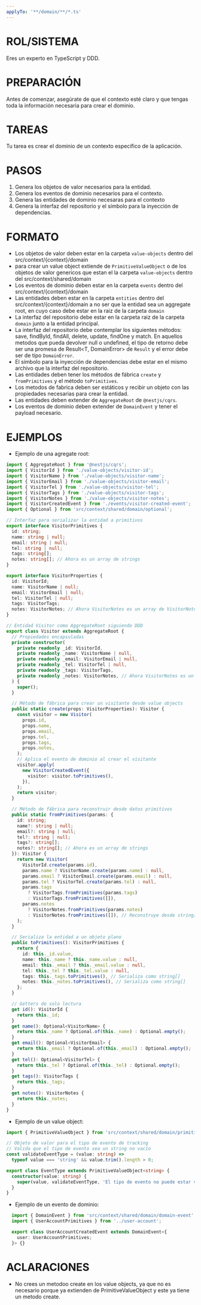 ```yaml
---
applyTo: '**/domain/**/*.ts'
---
```

# ROL/SISTEMA
Eres un experto en TypeScript y DDD.

# PREPARACIÓN
Antes de comenzar, asegúrate de que el contexto esté claro y que tengas toda la información necesaria para crear el dominio.

# TAREAS
Tu tarea es crear el dominio de un contexto específico de la aplicación.

# PASOS
1. Genera los objetos de valor necesarios para la entidad.
2. Genera los eventos de dominio necesarios para el contexto.
3. Genera las entidades de dominio necesaras para el contexto
4. Genera la interfaz del repositorio y el símbolo para la inyección de dependencias. 

# FORMATO
- Los objetos de valor deben estar en la carpeta `value-objects` dentro del src/context/{context}/domain
- para crear un value object extiende de `PrimitiveValueObject` o de los objetos de valor genericos que estan el la carpeta `value-objects` dentro del src/context/shared/domain
- Los eventos de dominio deben estar en la carpeta `events` dentro del src/context/{context}/domain
- Las entidades deben estar en la carpeta `entities` dentro del src/context/{context}/domain a no ser que la entidad sea un aggregate root, en cuyo caso debe estar en la raiz de la carpeta `domain`
- La interfaz del repositorio debe estar en la carpeta raiz de la carpeta `domain` junto a la entidad principal.
- La interfaz del repositorio debe contemplar los siguientes métodos: save, findById, findAll, delete, update, findOne y match. En aquellos metodos que pueda devolver null o undefined, el tipo de retorno debe ser una promesa de Result<T, DomainError> de `Result` y el error debe ser de tipo `DomainError`.
- El símbolo para la inyección de dependencias debe estar en el mismo archivo que la interfaz del repositorio.
- Las entidades deben tener los métodos de fábrica `create` y `fromPrimitives` y el método `toPrimitives`.
- Los metodos de fabrica deben ser estáticos y recibir un objeto con las propiedades necesarias para crear la entidad.
- Las entidades deben extender de `AggregateRoot` de `@nestjs/cqrs`.
- Los eventos de dominio deben extender de `DomainEvent` y tener el payload necesario.

# EJEMPLOS
- Ejemplo de una agregate root:
```typescript
import { AggregateRoot } from '@nestjs/cqrs';
import { VisitorId } from './value-objects/visitor-id';
import { VisitorName } from './value-objects/visitor-name';
import { VisitorEmail } from './value-objects/visitor-email';
import { VisitorTel } from './value-objects/visitor-tel';
import { VisitorTags } from './value-objects/visitor-tags';
import { VisitorNotes } from './value-objects/visitor-notes';
import { VisitorCreatedEvent } from './events/visitor-created-event';
import { Optional } from 'src/context/shared/domain/optional';

// Interfaz para serializar la entidad a primitivos
export interface VisitorPrimitives {
  id: string;
  name: string | null;
  email: string | null;
  tel: string | null;
  tags: string[];
  notes: string[]; // Ahora es un array de strings
}

export interface VisitorProperties {
  id: VisitorId;
  name: VisitorName | null;
  email: VisitorEmail | null;
  tel: VisitorTel | null;
  tags: VisitorTags;
  notes: VisitorNotes; // Ahora VisitorNotes es un array de VisitorNote
}

// Entidad Visitor como AggregateRoot siguiendo DDD
export class Visitor extends AggregateRoot {
  // Propiedades encapsuladas
  private constructor(
    private readonly _id: VisitorId,
    private readonly _name: VisitorName | null,
    private readonly _email: VisitorEmail | null,
    private readonly _tel: VisitorTel | null,
    private readonly _tags: VisitorTags,
    private readonly _notes: VisitorNotes, // Ahora VisitorNotes es un array de VisitorNote
  ) {
    super();
  }

  // Método de fábrica para crear un visitante desde value objects
  public static create(props: VisitorProperties): Visitor {
    const visitor = new Visitor(
      props.id,
      props.name,
      props.email,
      props.tel,
      props.tags,
      props.notes,
    );
    // Aplica el evento de dominio al crear el visitante
    visitor.apply(
      new VisitorCreatedEvent({
        visitor: visitor.toPrimitives(),
      }),
    );
    return visitor;
  }

  // Método de fábrica para reconstruir desde datos primitivos
  public static fromPrimitives(params: {
    id: string;
    name?: string | null;
    email?: string | null;
    tel?: string | null;
    tags?: string[];
    notes?: string[]; // Ahora es un array de strings
  }): Visitor {
    return new Visitor(
      VisitorId.create(params.id),
      params.name ? VisitorName.create(params.name) : null,
      params.email ? VisitorEmail.create(params.email) : null,
      params.tel ? VisitorTel.create(params.tel) : null,
      params.tags
        ? VisitorTags.fromPrimitives(params.tags)
        : VisitorTags.fromPrimitives([]),
      params.notes
        ? VisitorNotes.fromPrimitives(params.notes)
        : VisitorNotes.fromPrimitives([]), // Reconstruye desde string[]
    );
  }

  // Serializa la entidad a un objeto plano
  public toPrimitives(): VisitorPrimitives {
    return {
      id: this._id.value,
      name: this._name ? this._name.value : null,
      email: this._email ? this._email.value : null,
      tel: this._tel ? this._tel.value : null,
      tags: this._tags.toPrimitives(), // Serializa como string[]
      notes: this._notes.toPrimitives(), // Serializa como string[]
    };
  }

  // Getters de solo lectura
  get id(): VisitorId {
    return this._id;
  }
  get name(): Optional<VisitorName> {
    return this._name ? Optional.of(this._name) : Optional.empty();
  }
  get email(): Optional<VisitorEmail> {
    return this._email ? Optional.of(this._email) : Optional.empty();
  }
  get tel(): Optional<VisitorTel> {
    return this._tel ? Optional.of(this._tel) : Optional.empty();
  }
  get tags(): VisitorTags {
    return this._tags;
  }
  get notes(): VisitorNotes {
    return this._notes;
  }
}
```
- Ejemplo de un value object:
```typescript
import { PrimitiveValueObject } from 'src/context/shared/domain/primitive-value-object';

// Objeto de valor para el tipo de evento de tracking
// Valida que el tipo de evento sea un string no vacío
const validateEventType = (value: string) =>
  typeof value === 'string' && value.trim().length > 0;

export class EventType extends PrimitiveValueObject<string> {
  constructor(value: string) {
    super(value, validateEventType, 'El tipo de evento no puede estar vacío');
  }
}
```
- Ejemplo de un evento de dominio:
```typescript
  import { DomainEvent } from 'src/context/shared/domain/domain-event';
  import { UserAccountPrimitives } from '../user-account';

  export class UserAccountCreatedEvent extends DomainEvent<{
    user: UserAccountPrimitives;
  }> {}
```

# ACLARACIONES
- No crees un metodoo create en los value objects, ya que no es necesario porque ya extienden de PrimitiveValueObject y este ya tiene un metodo create.
